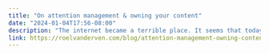 ```yaml
---
title: "On attention management & owning your content"
date: "2024-01-04T17:56-08:00"
description: "The internet became a terrible place. It seems that today we need to give our data, content and attention to others in order to receive a virtual form of social affirmation. This is my answer to that. Attention as a currency I don’t like this. I have trouble managing my attention and I noticed I… Continue reading On attention management & owning your content"
link: https://roelvanderven.com/blog/attention-management-owning-content
---
```

